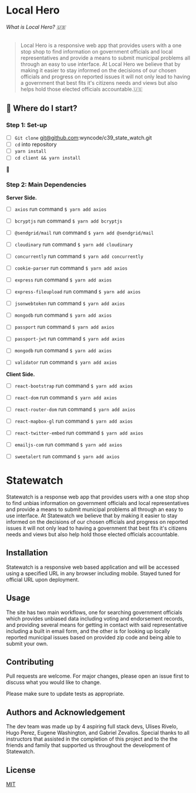 # Local Hero

###### What is Local Hero? :us:

> Local Hero is a responsive web app that provides users with a one stop shop to find information on government officials and local representatives and provide a means to submit municipal problems all through an easy to use interface. At Local Hero we believe that by making it easier to stay informed on the decisions of our chosen officials and progress on reported issues it will not only lead to having a government that best fits it's citizens needs and views but also helps hold those elected officials accountable.:us:

## :memo: Where do I start?

### Step 1: Set-up
- [ ] `Git clone` git@github.com:wyncode/c39_state_watch.git
- [ ] `cd` into repository
- [ ] `yarn install`
- [ ] `cd client && yarn install`

:rocket: 

### Step 2: Main Dependencies

**Server Side.**

- [ ] `axios` run command `$ yarn add axios`
- [ ] `bcryptjs` run command `$ yarn add bcryptjs`
- [ ] `@sendgrid/mail` run command `$ yarn add @sendgrid/mail`
- [ ] `cloudinary` run command `$ yarn add cloudinary`
- [ ] `concurrently` run command `$ yarn add concurrently`
- [ ] `cookie-parser` run command `$ yarn add axios`
- [ ] `express` run command `$ yarn add axios`
- [ ] `express-fileupload` run command `$ yarn add axios`
- [ ] `jsonwebtoken` run command `$ yarn add axios`
- [ ] `mongodb` run command `$ yarn add axios`
- [ ] `passport` run command `$ yarn add axios`
- [ ] `passport-jwt` run command `$ yarn add axios`
- [ ] `mongodb` run command `$ yarn add axios`
- [ ] `validator` run command `$ yarn add axios`


**Client Side.**

- [ ] `react-bootstrap` run command `$ yarn add axios`
- [ ] `react-dom` run command `$ yarn add axios`
- [ ] `react-router-dom` run command `$ yarn add axios`
- [ ] `react-mapbox-gl` run command `$ yarn add axios`
- [ ] `react-twitter-embed` run command `$ yarn add axios`
- [ ] `emailjs-com` run command `$ yarn add axios`
- [ ] `sweetalert` run command `$ yarn add axios`







# Statewatch

Statewatch is a response web app that provides users with a one stop shop to find unbias information on government officials and local representatives and provide a means to submit municipal problems all through an easy to use interface. At Statewatch we believe that by making it easier to stay informed on the decisions of our chosen officials and progress on reported issues it will not only lead to having a government that best fits it's citizens needs and views but also help hold those elected officials accountable.

## Installation

Statewatch is a responsive web based application and will be accessed using a specified URL in any browser including mobile. Stayed tuned for official URL upon deployment.

## Usage

The site has two main workflows, one for searching government officials which provides unbiased data including voting and endorsement records, and providing several means for getting in contact with said representative including a built in email form, and the other is for looking up locally reported municipal issues based on provided zip code and being able to submit your own.

## Contributing

Pull requests are welcome. For major changes, please open an issue first to discuss what you would like to change.

Please make sure to update tests as appropriate.

## Authors and Acknowledgement

The dev team was made up by 4 aspiring full stack devs, Ulises Rivelo, Hugo Perez, Eugene Washington, and Gabriel Zevallos. Special thanks to all instructors that assisted in the completion of this project and to the the friends and family that supported us throughout the development of Statewatch.

## License

[MIT](https://choosealicense.com/licenses/mit/)
